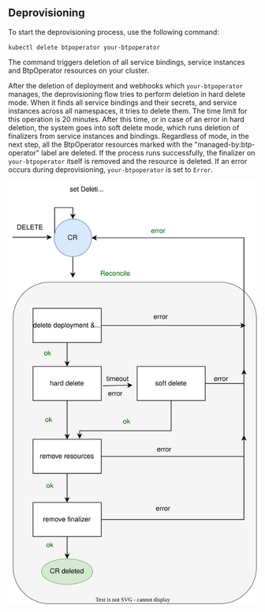 ## Deprovisioning

To start the deprovisioning process, use the following command:

```
kubectl delete btpoperator your-btpoperator
```

The command triggers deletion of all service bindings, service instances and BtpOperator resources on your cluster.

After the deletion of deployment and webhooks which `your-btpoperator` manages, the deprovisioning flow tries to perform deletion in hard delete mode. When it finds all service bindings and their secrets, and service instances across all namespaces, it tries to delete them.
The time limit for this operation is 20 minutes.
After this time, or in case of an error in hard deletion, the system goes into soft delete mode, which runs deletion of finalizers from service instances and bindings.
Regardless of mode, in the next step, all the BtpOperator resources marked with the "managed-by:btp-operator" label are deleted.
If the process runs successfully, the finalizer on `your-btpoperator` itself is removed and the resource is deleted.
If an error occurs during deprovisioning, `your-btpoperator` is set to `Error`.

![Deprovisioning diagram](./assets/deprovisioning.svg)
